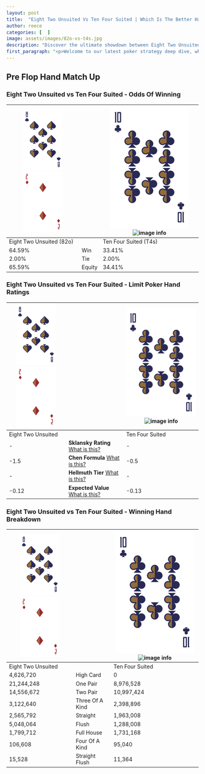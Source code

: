 ```yaml
---
layout: post
title:  "Eight Two Unsuited Vs Ten Four Suited | Which Is The Better Hand In Poker? A Complete Guide"
author: reece
categories: [  ]
image: assets/images/82o-vs-t4s.jpg
description: "Discover the ultimate showdown between Eight Two Unsuited and Ten Four Suited in poker! Uncover the odds, strategies, and scenarios where one hand triumphs over the other. Get ready to up your poker game with this thrilling analysis."
first_paragraph: "<p>Welcome to our latest poker strategy deep dive, where we're pitting two distinct hands against each other in a high-stakes showdown: Eight Two Unsuited vs Ten Four Suited.</p><p>In the dynamic world of poker, every decision counts, and knowing which hand holds the upper hand is key to your success at the table.</p><p>In this article, we'll dissect these two hands, explore the scenarios where one dominates the other, and equip you with the knowledge to make strategic choices that can tip the odds in your favor.</p><p>Get ready to unravel the intriguing dynamics of these poker hands and elevate your game to new heights.</p>"
---
```




[comment]: # (sp0)

## Pre Flop Hand Match Up

<div class="table hand-ratings" markdown="1"> 



### Eight Two Unsuited vs Ten Four Suited - Odds Of Winning


    
| ![image info](assets/images/hand1/8.png) ![image info](assets/images/hand1/2o.png) |  | ![image info](assets/images/hand2/T.png) ![image info](assets/images/hand2/4s.png) |
| -------- | -------- | -------- |
| Eight Two Unsuited (82o) |  | Ten Four Suited (T4s) |
| 64.59% | Win | 33.41% |
| 2.00% | Tie | 2.00% |
| 65.59% | Equity | 34.41% |




[comment]: # (sp1)



### Eight Two Unsuited vs Ten Four Suited - Limit Poker Hand Ratings


    
| ![image info](assets/images/hand1/8.png) ![image info](assets/images/hand1/2o.png) |  | ![image info](assets/images/hand2/T.png) ![image info](assets/images/hand2/4s.png) |
| -------- | -------- | -------- |
| Eight Two Unsuited |  | Ten Four Suited |
| - | **Sklansky Rating** [What is this?](/sklansky-rating-explained) | - |
| -1.5 | **Chen Formula** [What is this?](/chen-formula-explained) | -0.5 |
| - | **Hellmuth Tier** [What is this?](/Hellmuth-tier-explained) | - |
| -0.12 | **Expected Value** [What is this?](/expected-value-explained) | -0.13 |




[comment]: # (sp2)



### Eight Two Unsuited vs Ten Four Suited - Winning Hand Breakdown


    
| ![image info](assets/images/hand1/8.png) ![image info](assets/images/hand1/2o.png) |  | ![image info](assets/images/hand2/T.png) ![image info](assets/images/hand2/4s.png) |
| -------- | -------- | -------- |
| Eight Two Unsuited |  | Ten Four Suited |
| 4,626,720 | High Card | 0 |
| 21,244,248 | One Pair | 8,976,528 |
| 14,556,672 | Two Pair | 10,997,424 |
| 3,122,640 | Three Of A Kind | 2,398,896 |
| 2,565,792 | Straight | 1,963,008 |
| 5,048,064 | Flush | 1,288,008 |
| 1,799,712 | Full House | 1,731,168 |
| 106,608 | Four Of A Kind | 95,040 |
| 15,528 | Straight Flush | 11,364 |




[comment]: # (sp3)



</div>

[comment]: # (sp4)



[comment]: # (sp5)

